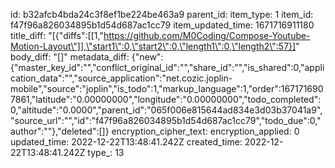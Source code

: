 id: b32afcb4bda24c3f8ef1be224be463a9
parent_id: 
item_type: 1
item_id: f47f96a826034895b1d54d687ac1cc79
item_updated_time: 1671716911180
title_diff: "[{\"diffs\":[[1,\"https://github.com/M0Coding/Compose-Youtube-Motion-Layout\"]],\"start1\":0,\"start2\":0,\"length1\":0,\"length2\":57}]"
body_diff: "[]"
metadata_diff: {"new":{"master_key_id":"","conflict_original_id":"","share_id":"","is_shared":0,"application_data":"","source_application":"net.cozic.joplin-mobile","source":"joplin","is_todo":1,"markup_language":1,"order":1671716907861,"latitude":"0.00000000","longitude":"0.00000000","todo_completed":0,"altitude":"0.0000","parent_id":"065f006e815644ad834e3d03b37041a9","source_url":"","id":"f47f96a826034895b1d54d687ac1cc79","todo_due":0,"author":""},"deleted":[]}
encryption_cipher_text: 
encryption_applied: 0
updated_time: 2022-12-22T13:48:41.242Z
created_time: 2022-12-22T13:48:41.242Z
type_: 13